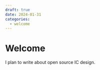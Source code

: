 ```yaml
---
draft: true 
date: 2024-01-31 
categories:
  - welcome
---
```


# Welcome

I plan to write about open source IC design.
